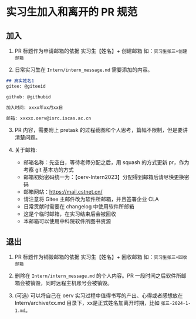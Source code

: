 # 实习生加入和离开的 PR 规范

## 加入

1. PR 标题作为申请邮箱的依据
实习生【姓名】+ 创建邮箱
如：`实习生张三+创建邮箱`

2. 日常实习生在 `Intern/intern_message.md` 需要添加的内容。

``` md
## 真实姓名1
gitee: @giteeid

github: @githubid

加入时间: xxxx年xx月xx日

邮箱: xxxxx.oerv@isrc.iscas.ac.cn
```

3. PR 内容，需要附上 pretask 的过程截图和个人思考，篇幅不限制，但是要讲清楚问题。

4. 关于邮箱:

    - 邮箱名称：先空白，等待老师分配之后，用 squash 的方式更新 pr，作为考察 git 基本功的方式
    - 邮箱初始密码统一为：【oerv-Intern2023】分配得到邮箱后请尽快更换密码
    - 邮箱网站：<https://mail.cstnet.cn/>
    - 请注意将 Gitee 主邮件改为软件所邮箱，并且签署企业 CLA
    - 日常贡献时需要在 changelog 中使用软件所邮箱
    - 这是个临时邮箱，在实习结束后会被回收
    - 本邮箱可以使用中科院软件所图书资源

## 退出

1. PR 标题作为销毁邮箱的依据
实习生【姓名】+ 回收邮箱
如：`实习生张三+回收邮箱`

2. 删除在 `Intern/intern_message.md` 的个人内容。PR 一段时间之后软件所邮箱会被销毁，同时远程主机账号会被销毁。

3. (可选) 可以将自己在 oerv 实习过程中值得书写的产出、心得或者感想放在 Intern/archive/xx.md 目录下，xx是正式姓名加离开时期，比如 `张三-2024-1-1.md`。
